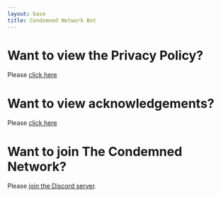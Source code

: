 ```yaml
---
layout: base
title: Condemned Network Bot
---
```


# Want to view the Privacy Policy?
Please [click here](./privacy.md)

# Want to view acknowledgements?
Please [click here](./acknowledgements.md)

# Want to join The Condemned Network?
Please [join the Discord server](https://discord.gg/tRYDxQa).